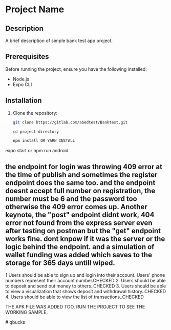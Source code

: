# Project Name

## Description

A brief description of simple bank test app project.

## Prerequisites

Before running the project, ensure you have the following installed:
- Node.js
- Expo CLI

## Installation

1. Clone the repository:

   ```bash
   git clone https://gitlab.com/abedtest/Banktest.git

   cd project-directory

   npm install OR YARN INSTALL
expo start or npm run android

## the endpoint for login was throwing 409 error at the time of publish and sometimes the register endpoint does the same too. and the endpoint doesnt accept full number on registration, the number must be 6 and the password too otherwise the 409 error comes up. Another keynote, the "post" endpoint didnt work, 404 error not found from the express server even after testing on postman but the "get" endpoint works fine. dont knpow if it was the server or the logic behind the endpoint. and a simulation of wallet funding was added which saves to the storage for 365 days untill wiped.
1 Users should be able to sign up and login into their account. Users' phone numbers represent their account number.CHECKED
2. Users should be able to deposit and send out money to others..CHECKED
3. Users should be able to view a visualization that shows deposit and withdrawal history..CHECKED
4. Users should be able to view the list of transactions..CHECKED

THE APK FILE WAS ADDED TOO.
RUN THE PROJECT TO SEE THE WORKING SAMPLE.

#   q b u c k s  
 